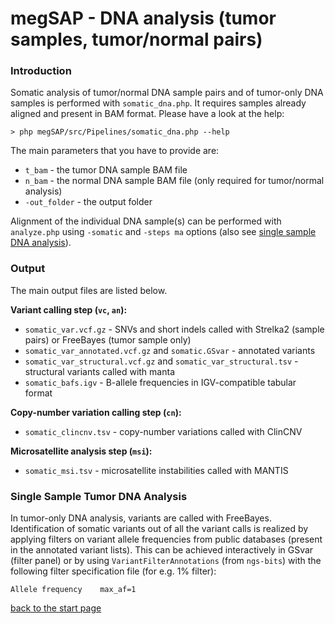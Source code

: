 # megSAP - DNA analysis (tumor samples, tumor/normal pairs)

### Introduction

Somatic analysis of tumor/normal DNA sample pairs and of tumor-only DNA samples is
performed with `somatic_dna.php`. It requires samples already aligned and present in
BAM format. Please have a look at the help:

    > php megSAP/src/Pipelines/somatic_dna.php --help

The main parameters that you have to provide are:

* `t_bam` - the tumor DNA sample BAM file
* `n_bam` - the normal DNA sample BAM file (only required for tumor/normal analysis)
* `-out_folder` - the output folder

Alignment of the individual DNA sample(s) can be performed with `analyze.php` using `-somatic`
and `-steps ma` options (also see [single sample DNA analysis](dna_single_sample.md)).


### Output

The main output files are listed below.

**Variant calling step (`vc`, `an`):**

* `somatic_var.vcf.gz` - SNVs and short indels called with Strelka2 (sample pairs) or FreeBayes (tumor sample only)
* `somatic_var_annotated.vcf.gz` and `somatic.GSvar` - annotated variants
* `somatic_var_structural.vcf.gz` and `somatic_var_structural.tsv` - structural variants called with manta
* `somatic_bafs.igv` - B-allele frequencies in IGV-compatible tabular format

**Copy-number variation calling step (`cn`):**

* `somatic_clincnv.tsv` - copy-number variations called with ClinCNV

**Microsatellite analysis step (`msi`):**

* `somatic_msi.tsv` - microsatellite instabilities called with MANTIS


### Single Sample Tumor DNA Analysis

In tumor-only DNA analysis, variants are called with FreeBayes. Identification of somatic
variants out of all the variant calls is realized by applying filters on variant allele
frequencies from public databases (present in the annotated variant lists). This can be
achieved interactively in GSvar (filter panel) or by using `VariantFilterAnnotations`
(from `ngs-bits`) with the following filter specification file (for e.g. 1% filter):

```
Allele frequency    max_af=1
```

[back to the start page](../README.md)
